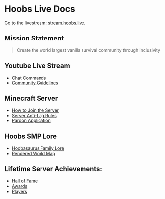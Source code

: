 # Hoobs Live Docs

Go to the livestream: [stream.hoobs.live](https://stream.hoobs.live/).

## Mission Statement
 > Create the world largest vanilla survival community through inclusivity

## Youtube Live Stream
* [Chat Commands](youtube#commands) 
* [Community Guidelines](rules/community)

## Minecraft Server
* [How to Join the Server](help/connecting)
* [Server Anti-Lag Rules](rules/lag)
* [Pardon Application](https://pardon.hoobs.live/)

## Hoobs SMP Lore
* [Hoobasaurus Family Lore](lore)
* [Rendered World Map](https://map.hoobs.live/)

## Lifetime Server Achievements:
* [Hall of Fame](https://hoobs.live/minecraft/#hof)​​
* [Awards](https://hoobs.live/minecraft/#awards​​)
* [Players](https://hoobs.live/minecraft/#players​​)
